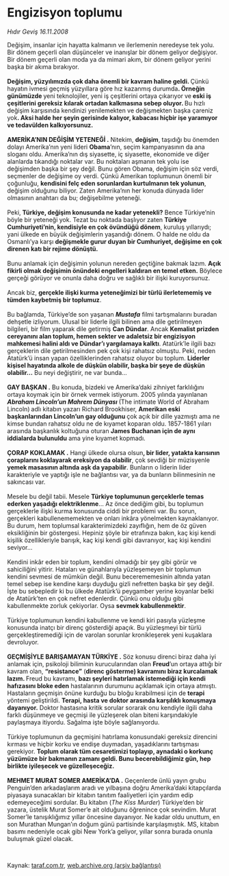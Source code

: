 # Engizisyon toplumu

*Hıdır Geviş 16.11.2008*

<div class="taraf_structure_2col_1zq">
<div class="margen_n">



 <p>Değişim, insanlar için hayatta kalmanın ve ilerlemenin neredeyse tek yolu. Bir dönem geçerli olan düşünceler ve inanışlar bir dönem geliyor değişiyor. Bir dönem geçerli olan moda ya da mimari akım, bir dönem geliyor yerini başka bir akıma bırakıyor.<b> <br/><br/>Değişim, yüzyılımızda çok daha önemli bir kavram haline geldi. </b>Çünkü<b> </b>hayatın ivmesi geçmiş yüzyıllara göre hız kazanmış durumda<b>. Örneğin günümüzde </b>yeni teknolojiler, yeni iş çeşitlerini ortaya çıkarıyor<b> </b>ve<b> eski iş çeşitlerini gereksiz kılarak ortadan kalkmasına sebep oluyor. </b>Bu hızlı değişim karşısında kendinizi yenilemekten ve değişmekten başka çareniz yok<b>. Aksi halde her şeyin gerisinde kalıyor, kabacası hiçbir işe yaramıyor ve tedavülden kalkıyorsunuz. <br/><br/>AMERİKA’NIN DEĞİŞİM YETENEĞİ .</b> Nitekim, <b>değişim</b>, taşıdığı bu önemden dolayı Amerika’nın yeni lideri <b>Obama</b>’nın, seçim kampanyasının da ana sloganı oldu. Amerika’nın dış siyasette, iç siyasette, ekonomide ve diğer alanlarda tıkandığı noktalar var. Bu noktaları aşmanın tek yolu ise değişimden başka bir şey değil. Bunu gören Obama, değişim için söz verdi, seçmenler de değişime oy verdi. Çünkü Amerikan toplumunun önemli bir çoğunluğu, <b>kendisini felç eden sorunlardan kurtulmanın tek yolunun</b>, değişim olduğunu biliyor. Zaten Amerika’nın her konuda dünyada lider olmasının anahtarı da bu; değişebilme yeteneği. <br/><br/>Peki,<b> Türkiye, değişim konusunda ne kadar yetenekli?</b> Bence Türkiye’nin böyle bir yeteneği yok. Tezat bu noktada başlıyor zaten <b>Türkiye Cumhuriyeti’nin, kendisiyle en çok övündüğü dönem</b>, kuruluş yıllarıydı; yani ülkede en büyük değişimlerin yaşandığı dönem. O halde ne oldu da Osmanlı’ya karşı <b>değişmekle gurur duyan bir Cumhuriyet, değişime en çok direnen katı bir rejime dönüştü. </b><br/><br/>Bunu anlamak için değişimin yolunun nereden geçtiğine bakmak lazım. <b>Açık fikirli olmak değişimin önündeki engelleri kaldıran en temel etken.</b> Böylece gerçeği görüyor ve onunla daha doğru ve sağlıklı bir ilişki kuruyorsunuz.<br/><br/>Ancak biz, <b>gerçekle ilişki kurma yeteneğimizi bir türlü ilerletememiş ve tümden kaybetmiş bir toplumuz</b>. <br/><br/>Bu bağlamda, Türkiye’de son yaşanan <b><i>Mustafa</i></b> filmi tartışmalarını buradan dehşetle izliyorum. Ulusal bir liderle ilgili bilinen ama dile getirilmeyen bilgileri, bir film yaparak dile getirmiş <b>Can Dündar</b>. Ancak <b>Kemalist prizden cereyanını alan toplum, hemen sekter ve adaletsiz bir engizisyon mahkemesi halini aldı ve Dündar’ı yargılamaya kalktı</b>. Atatürk’le ilgili bazı gerçeklerin dile getirilmesinden pek çok kişi rahatsız olmuştu. Peki, neden Atatürk’ü insan yapan özelliklerinden rahatsız oluyor bu toplum. <b>Liderler kişisel hayatında alkole de düşkün olabilir, başka bir şeye de düşkün olabilir...</b> Bu neyi değiştirir, ne var bunda... <b><br/><br/>GAY BAŞKAN .</b> Bu konuda, bizdeki ve Amerika’daki zihniyet farklılığını ortaya koymak için bir örnek vermek istiyorum. 2005 yılında yayınlanan <b><i>Abraham Lincoln’un Mahrem Dünyası</i> </b>(The intimate World of Abraham Lincoln)<b> </b>adlı kitabın yazarı Richard Brookhiser, <b>Amerikan eski başkanlarından Lincoln’un gay olduğunu </b>çok açık bir dille yazmıştı ama ne kimse bundan rahatsız oldu ne de kıyamet koparan oldu. 1857-1861 yıları arasında başkanlık koltuğuna oturan <b>James Buchanan için de aynı iddialarda bulunuldu</b> ama yine kıyamet kopmadı. <b><br/><br/>ÇORAP KOKLAMAK .</b> Hangi ülkede olursa olsun<b>, bir lider, yatakta karısının çoraplarını koklayarak ereksiyon da olabilir</b>, çok sevdiği bir müzisyenle <b>yemek masasının altında aşk da yapabilir</b>. Bunların o liderin lider karakteriyle ve yaptığı işle ne bağlantısı var, ya da bunların bilinmesinin ne sakıncası var. <br/><br/>Mesele bu değil tabii. Mesele <b>Türkiye toplumunun gerçeklerle temas ederken yaşadığı elektriklenme</b>... Az önce dediğim gibi, bu toplumun gerçeklerle ilişki kurma konusunda ciddi bir problemi var. Bu sorun, gerçekleri kabullenememekten ve onları inkâra yönelmekten kaynaklanıyor. Bu durum, hem toplumsal karakterimizdeki zayıflığın, hem de öz güven eksikliğinin bir göstergesi. Hepiniz şöyle bir etrafınıza bakın, kaç kişi kendi kişilik özellikleriyle barışık, kaç kişi kendi gibi davranıyor, kaç kişi kendini seviyor... <br/><br/>Kendini inkâr eden bir toplum, kendini olmadığı bir şey gibi görür ve sahiciliğini yitirir. Hataları ve günahlarıyla yüzleşemeyen bir toplumun kendini sevmesi de mümkün değil. Bunu becerememesinin altında yatan temel sebep ise kendine karşı duyduğu gizli nefretten başka bir şey değil. İşte bu sebepledir ki bu ülkede Atatürk’ü peygamber yerine koyanlar belki de Atatürk’ten en çok nefret edenlerdir. Çünkü onu olduğu gibi kabullenmekte zorluk çekiyorlar. Oysa <b>sevmek kabullenmektir</b>. <br/><br/>Türkiye toplumunun kendini kabullenme ve kendi kiri pasıyla yüzleşme konusunda inatçı bir direnç gösterdiği apaçık. Bu yüzleşmeyi bir türlü gerçekleştiremediği için de varolan sorunlar kronikleşerek yeni kuşaklara devroluyor. <b><br/><br/>GEÇMİŞİYLE BARIŞAMAYAN TÜRKİYE .</b> Söz konusu direnci biraz daha iyi anlamak için, psikoloji biliminin kurucularından olan <b>Freud</b>’un ortaya attığı bir kavram olan, <b>“resistance”</b> (<b>direnc gösterme) kavramını biraz kurcalamak lazım. </b>Freud bu kavramı, <b>bazı şeyleri hatırlamak istemediği için kendi hafızasını bloke eden</b> hastalarının durumunu açıklamak için ortaya atmıştı. Hastaların geçmişin önüne kurduğu bu bloğu kırabilmesi için de <b>terapi</b> yöntemi geliştirildi. <b>Terapi, hasta ve doktor arasında karşılıklı konuşmaya dayanıyor.</b> Doktor hastasına kritik sorular sorarak onu kendiyle ilgili daha farklı düşünmeye ve geçmişi ile yüzleşerek olan biteni karşındakiyle paylaşmaya itiyordu. Sağalma işte böyle sağlanıyordu. <br/><br/>Türkiye toplumunun da geçmişini hatırlama konusundaki gereksiz direncini kırması ve hiçbir korku ve endişe duymadan, yaşadıklarını tartışması gerekiyor. <b>Toplum olarak tüm cesaretimizi toplayıp, aynadaki o korkunç yüzümüze bir bakmanın zamanı geldi. Bunu becerebildiğimiz gün, hep birlikte iyileşecek ve güzelleşeceğiz. <br/><br/>MEHMET MURAT SOMER AMERİKA’DA .</b> Geçenlerde ünlü yayın grubu Penguin’den arkadaşlarım aradı ve yılbaşına doğru Amerika’daki kitapçılarda piyasaya sunacakları bir kitabın tanıtım faaliyetleri için yardım edip edemeyeceğimi sordular. Bu kitabın (<i>The Kiss Murder</i>) Türkiye’den bir yazara, üstelik Murat Somer’e ait olduğunu öğrenince çok sevindim. Murat Somer’le tanışıklığımız yıllar öncesine dayanıyor. Ne kadar oldu unuttum, en son Murathan Mungan’ın doğum günü partisinde karşılaşmıştık. MS, kitabın basımı nedeniyle ocak gibi New York’a geliyor, yıllar sonra burada onunla buluşmak güzel olacak.</p>

<br/>


<div id="taraf_not">
</div>

</div>


</div>

Kaynak: [taraf.com.tr](http://taraf.com.tr:80/makale/2688.htm), [web.archive.org (arşiv bağlantısı)](http://web.archive.org/web/20090220202010/http://taraf.com.tr:80/makale/2688.htm)
